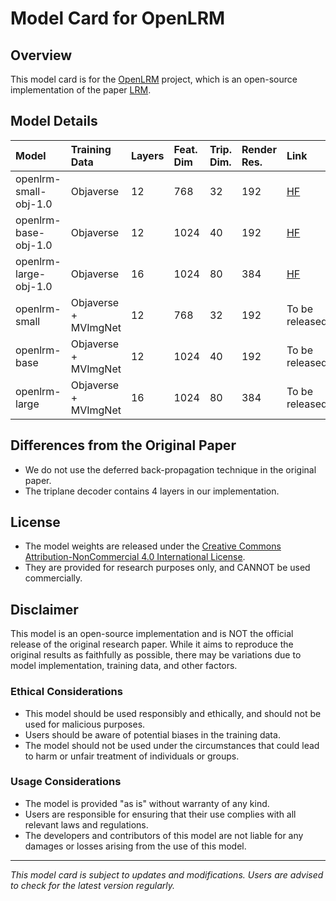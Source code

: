 # Model Card for OpenLRM

## Overview

This model card is for the [OpenLRM](https://github.com/3DTopia/OpenLRM) project, which is an open-source implementation of the paper [LRM](https://arxiv.org/abs/2311.04400).

## Model Details

| Model | Training Data | Layers | Feat. Dim | Trip. Dim. | Render Res. | Link |
| :--- | :--- | :--- | :--- | :--- | :--- | :--- |
| openlrm-small-obj-1.0 | Objaverse | 12 | 768 | 32 | 192 | [HF](https://huggingface.co/zxhezexin/openlrm-small-obj-1.0) |
| openlrm-base-obj-1.0 | Objaverse | 12 | 1024 | 40 | 192 | [HF](https://huggingface.co/zxhezexin/openlrm-base-obj-1.0) |
| openlrm-large-obj-1.0 | Objaverse | 16 | 1024 | 80 | 384 | [HF](https://huggingface.co/zxhezexin/openlrm-large-obj-1.0) |
| openlrm-small | Objaverse + MVImgNet | 12 | 768 | 32 | 192 | To be released |
| openlrm-base | Objaverse + MVImgNet | 12 | 1024 | 40 | 192 | To be released |
| openlrm-large | Objaverse + MVImgNet | 16 | 1024 | 80 | 384 | To be released |

## Differences from the Original Paper

- We do not use the deferred back-propagation technique in the original paper.
- The triplane decoder contains 4 layers in our implementation.

## License

- The model weights are released under the [Creative Commons Attribution-NonCommercial 4.0 International License](LICENSE_WEIGHT).
- They are provided for research purposes only, and CANNOT be used commercially.

## Disclaimer

This model is an open-source implementation and is NOT the official release of the original research paper. While it aims to reproduce the original results as faithfully as possible, there may be variations due to model implementation, training data, and other factors.

### Ethical Considerations

- This model should be used responsibly and ethically, and should not be used for malicious purposes.
- Users should be aware of potential biases in the training data.
- The model should not be used under the circumstances that could lead to harm or unfair treatment of individuals or groups.

### Usage Considerations

- The model is provided "as is" without warranty of any kind.
- Users are responsible for ensuring that their use complies with all relevant laws and regulations.
- The developers and contributors of this model are not liable for any damages or losses arising from the use of this model.

---

*This model card is subject to updates and modifications. Users are advised to check for the latest version regularly.*